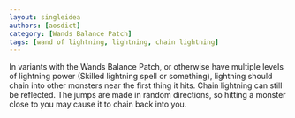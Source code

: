 ```yaml
---
layout: singleidea
authors: [aosdict]
category: [Wands Balance Patch]
tags: [wand of lightning, lightning, chain lightning]
---
```

In variants with the Wands Balance Patch, or otherwise have multiple levels of lightning power (Skilled lightning spell or something), lightning should chain into other monsters near the first thing it hits. Chain lightning can still be reflected. The jumps are made in random directions, so hitting a monster close to you may cause it to chain back into you.
